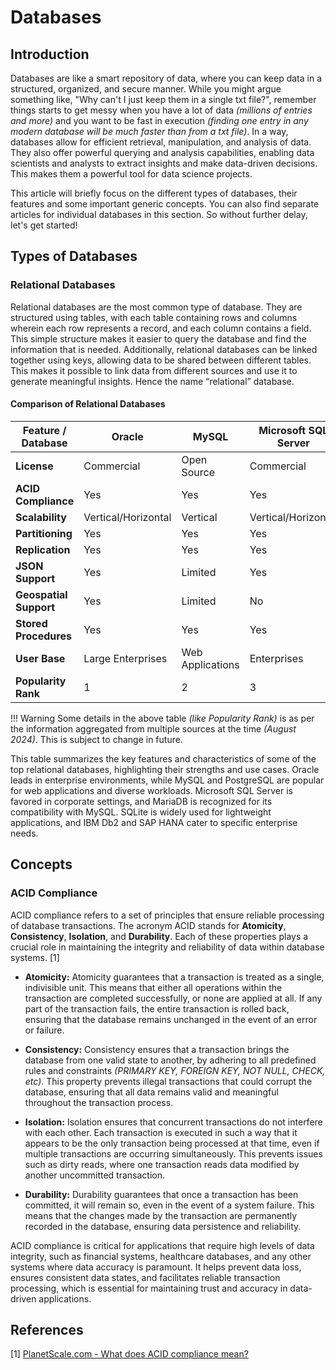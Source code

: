 # Databases

## Introduction

Databases are like a smart repository of data, where you can keep data in a structured, organized, and secure manner. While you might argue something like, "Why can't I just keep them in a single txt file?", remember things starts to get messy when you have a lot of data *(millions of entries and more)* and you want to be fast in execution *(finding one entry in any modern database will be much faster than from a txt file)*. In a way, databases allow for efficient retrieval, manipulation, and analysis of data. They also offer powerful querying and analysis capabilities, enabling data scientists and analysts to extract insights and make data-driven decisions. This makes them a powerful tool for data science projects. 

This article will briefly focus on the different types of databases, their features and some important generic concepts. You can also find separate articles for individual databases in this section. So without further delay, let's get started!

## Types of Databases

### Relational Databases

Relational databases are the most common type of database. They are structured using tables, with each table containing rows and columns wherein each row represents a record, and each column contains a field. This simple structure makes it easier to query the database and find the information that is needed. Additionally, relational databases can be linked together using keys, allowing data to be shared between different tables. This makes it possible to link data from different sources and use it to generate meaningful insights. Hence the name “relational” database.

#### Comparison of Relational Databases

| Feature / Database      | Oracle                | MySQL                 | Microsoft SQL Server | PostgreSQL           | MariaDB              | SQLite               | IBM Db2              | SAP HANA             |
|-------------------------|-----------------------|-----------------------|----------------------|----------------------|----------------------|----------------------|----------------------|----------------------|
| **License**             | Commercial            | Open Source           | Commercial           | Open Source          | Open Source          | Open Source          | Commercial           | Commercial           |
| **ACID Compliance**     | Yes                   | Yes                   | Yes                  | Yes                  | Yes                  | Yes                  | Yes                  | Yes                  |
| **Scalability**         | Vertical/Horizontal   | Vertical              | Vertical/Horizontal  | Vertical/Horizontal  | Vertical/Horizontal  | Limited              | Vertical/Horizontal  | Horizontal           |
| **Partitioning**        | Yes                   | Yes                   | Yes                  | Yes                  | Yes                  | No                   | Yes                  | Yes                  |
| **Replication**         | Yes                   | Yes                   | Yes                  | Yes                  | Yes                  | No                   | Yes                  | Yes                  |
| **JSON Support**        | Yes                   | Limited               | Yes                  | Yes                  | Yes                  | No                   | Yes                  | Yes                  |
| **Geospatial Support**  | Yes                   | Limited               | No                   | Yes (PostGIS)        | Yes                  | No                   | Yes                  | Yes                  |
| **Stored Procedures**    | Yes                   | Yes                   | Yes                  | Yes                  | Yes                  | No                   | Yes                  | Yes                  |
| **User Base**           | Large Enterprises      | Web Applications      | Enterprises          | Diverse Applications  | Web Applications     | Embedded Applications | Enterprises          | Enterprises          |
| **Popularity Rank**     | 1                     | 2                     | 3                    | 4                    | 5                    | 6                    | 7                    | 8                    |

!!! Warning
    Some details in the above table *(like Popularity Rank)* is as per the information aggregated from multiple sources at the time *(August 2024)*. This is subject to change in future. 

This table summarizes the key features and characteristics of some of the top relational databases, highlighting their strengths and use cases. Oracle leads in enterprise environments, while MySQL and PostgreSQL are popular for web applications and diverse workloads. Microsoft SQL Server is favored in corporate settings, and MariaDB is recognized for its compatibility with MySQL. SQLite is widely used for lightweight applications, and IBM Db2 and SAP HANA cater to specific enterprise needs.

## Concepts

### ACID Compliance

ACID compliance refers to a set of principles that ensure reliable processing of database transactions. The acronym ACID stands for **Atomicity**, **Consistency**, **Isolation**, and **Durability**. Each of these properties plays a crucial role in maintaining the integrity and reliability of data within database systems. [1]

- **Atomicity:** Atomicity guarantees that a transaction is treated as a single, indivisible unit. This means that either all operations within the transaction are completed successfully, or none are applied at all. If any part of the transaction fails, the entire transaction is rolled back, ensuring that the database remains unchanged in the event of an error or failure.

- **Consistency:** Consistency ensures that a transaction brings the database from one valid state to another, by adhering to all predefined rules and constraints *(PRIMARY KEY, FOREIGN KEY, NOT NULL, CHECK, etc)*. This property prevents illegal transactions that could corrupt the database, ensuring that all data remains valid and meaningful throughout the transaction process.

- **Isolation:** Isolation ensures that concurrent transactions do not interfere with each other. Each transaction is executed in such a way that it appears to be the only transaction being processed at that time, even if multiple transactions are occurring simultaneously. This prevents issues such as dirty reads, where one transaction reads data modified by another uncommitted transaction.

- **Durability:** Durability guarantees that once a transaction has been committed, it will remain so, even in the event of a system failure. This means that the changes made by the transaction are permanently recorded in the database, ensuring data persistence and reliability.

ACID compliance is critical for applications that require high levels of data integrity, such as financial systems, healthcare databases, and any other systems where data accuracy is paramount. It helps prevent data loss, ensures consistent data states, and facilitates reliable transaction processing, which is essential for maintaining trust and accuracy in data-driven applications.

## References

[1] [PlanetScale.com - What does ACID compliance mean?](https://planetscale.com/learn/articles/what-does-acid-compliance-mean)